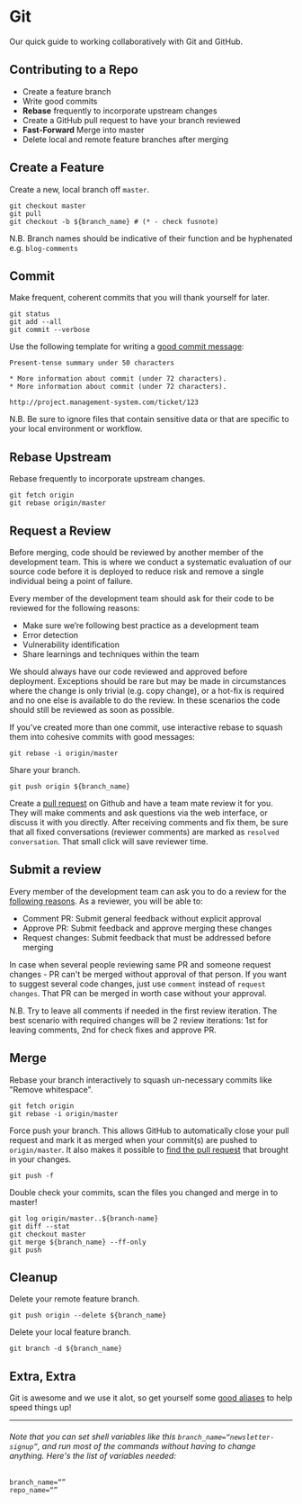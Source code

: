 # Git

Our quick guide to working collaboratively with Git and GitHub.


## Contributing to a Repo

* Create a feature branch
* Write good commits
* **Rebase** frequently to incorporate upstream changes
* Create a GitHub pull request to have your branch reviewed
* **Fast-Forward** Merge into master
* Delete local and remote feature branches after merging


## Create a Feature

Create a new, local branch off `master`.

```
git checkout master
git pull
git checkout -b ${branch_name} # (* - check fusnote)
```

N.B. Branch names should be indicative of their function and be hyphenated e.g. `blog-comments`

## Commit

Make frequent, coherent commits that you will thank yourself for later.

```
git status
git add --all
git commit --verbose
```

Use the following template for writing a [good commit message]:

    Present-tense summary under 50 characters

    * More information about commit (under 72 characters).
    * More information about commit (under 72 characters).

    http://project.management-system.com/ticket/123

[good commit message]: https://robots.thoughtbot.com/5-useful-tips-for-a-better-commit-message


N.B. Be sure to ignore files that contain sensitive data or that are specific to your local environment or workflow.


## Rebase Upstream

Rebase frequently to incorporate upstream changes.

```
git fetch origin
git rebase origin/master
```


## Request a Review

Before merging, code should be reviewed by another member of the development team. This is where we conduct a systematic evaluation of our source code before it is deployed to reduce risk and remove a single individual being a point of failure.

Every member of the development team should ask for their code to be reviewed for the following reasons:

* Make sure we’re following best practice as a development team
* Error detection
* Vulnerability identification
* Share learnings and techniques within the team

We should always have our code reviewed and approved before deployment. Exceptions should be rare but may be made in circumstances where the change is only trivial (e.g. copy change), or a hot-fix is required and no one else is available to do the review. In these scenarios the code should still be reviewed as soon as possible.

If you've created more than one commit, use interactive rebase to squash them into cohesive commits with good messages:

    git rebase -i origin/master


Share your branch.

    git push origin ${branch_name}

Create a [pull request] on Github and have a team mate review it for you. They will make comments and ask questions via the web interface, or discuss it with you directly. After receiving comments and fix them, be sure that all fixed conversations (reviewer comments) are marked as `resolved conversation`. That small click will save reviewer time.

[pull request]: https://help.github.com/articles/using-pull-requests

## Submit a review

Every member of the development team can ask you to do a review for the [following reasons](#request-a-review). As a reviewer, you will be able to:

* Comment PR: Submit general feedback without explicit approval
* Approve PR: Submit feedback and approve merging these changes
* Request changes: Submit feedback that must be addressed before merging

 In case when several people reviewing same PR and someone request changes - PR can't be merged without approval of that person. If you want to suggest several code changes, just use `comment` instead of `request changes`. That PR can be merged in worth case without your approval.

 N.B. Try to leave all comments if needed in the first review iteration. The best scenario with required changes will be 2 review iterations: 1st for leaving comments, 2nd for check fixes and approve PR.

## Merge

Rebase your branch interactively to squash un-necessary commits like "Remove whitespace".

```
git fetch origin
git rebase -i origin/master
```

Force push your branch. This allows GitHub to automatically close your pull request and mark it as merged when your commit(s) are pushed to `origin/master`. It also makes it possible to [find the pull request] that brought in your changes.

```
git push -f
```

[find the pull request]: http://stackoverflow.com/a/17819027

Double check your commits, scan the files you changed and merge in to master!

```
git log origin/master..${branch-name}
git diff --stat
git checkout master
git merge ${branch_name} --ff-only
git push
```

## Cleanup

Delete your remote feature branch.

```
git push origin --delete ${branch_name}
```

Delete your local feature branch.

```
git branch -d ${branch_name}
```


## Extra, Extra

Git is awesome and we use it alot, so get yourself some [good aliases] to help speed things up!

[good aliases]: https://github.com/robbyrussell/oh-my-zsh/blob/master/plugins/git/git.plugin.zsh


******
###### Note that you can set shell variables like this `branch_name=“newsletter-signup”`, and run most of the commands without having to change anything. Here's the list of variables needed:

```
branch_name=“”
repo_name=“”
```
